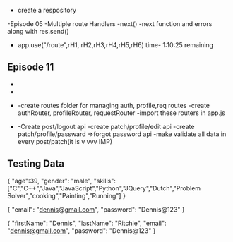 - create a respository

-Episode 05
-Multiple route Handlers
-next()
-next function and errors along with res.send()

- app.use("/route",rH1, rH2,rH3,rH4,rH5,rH6)
  time- 1:10:25 remaining

## Episode 11

-
-
- -create routes folder for managing auth, profile,req routes
  -create authRouter, profileRouter, requestRouter
  -import these routers in app.js

- -Create post/logout api
  -create patch/profile/edit api
  -create patch/profile/passward =>forgot password api
  -make validate all data in every post/patch(it is v vvv IMP)

## Testing Data

{
"age":39,
"gender": "male",
"skills":["C","C++","Java","JavaScript","Python","JQuery","Dutch","Problem Solver","cooking","Painting","Running"]
}

{
"email": "dennis@gmail.com",
"password": "Dennis@123"
}

{
"firstName": "Dennis",
"lastName": "Ritchie",
"email": "dennis@gmail.com",
"password": "Dennis@123"
}
